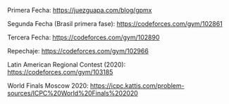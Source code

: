 Primera Fecha:
https://juezguapa.com/blog/gpmx

Segunda Fecha (Brasil primera fase):
https://codeforces.com/gym/102861

Tercera Fecha:
https://codeforces.com/gym/102890

Repechaje:
https://codeforces.com/gym/102966

Latin American Regional Contest (2020):
https://codeforces.com/gym/103185

World Finals Moscow 2020:
https://icpc.kattis.com/problem-sources/ICPC%20World%20Finals%202020
